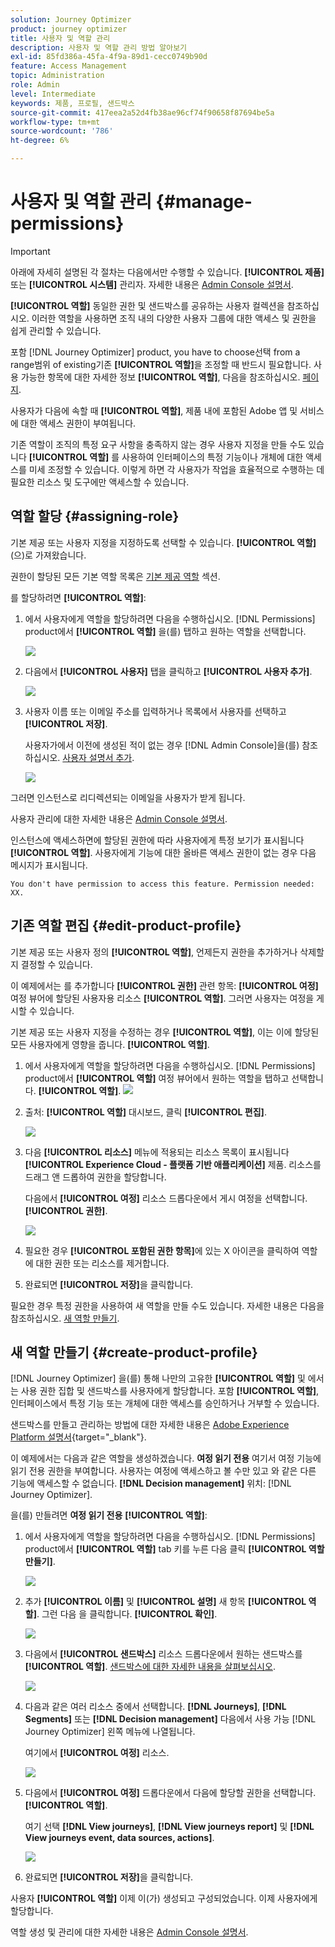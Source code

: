 ```yaml
---
solution: Journey Optimizer
product: journey optimizer
title: 사용자 및 역할 관리
description: 사용자 및 역할 관리 방법 알아보기
exl-id: 85fd386a-45fa-4f9a-89d1-cecc0749b90d
feature: Access Management
topic: Administration
role: Admin
level: Intermediate
keywords: 제품, 프로필, 샌드박스
source-git-commit: 417eea2a52d4fb38ae96cf74f90658f87694be5a
workflow-type: tm+mt
source-wordcount: '786'
ht-degree: 6%

---
```


# 사용자 및 역할 관리 {#manage-permissions}

>[!IMPORTANT]
>
> 아래에 자세히 설명된 각 절차는 다음에서만 수행할 수 있습니다. **[!UICONTROL 제품]** 또는 **[!UICONTROL 시스템]** 관리자. 자세한 내용은 [Admin Console 설명서](https://helpx.adobe.com/enterprise/admin-guide.html/enterprise/using/admin-roles.ug.html).

**[!UICONTROL 역할]** 동일한 권한 및 샌드박스를 공유하는 사용자 컬렉션을 참조하십시오. 이러한 역할을 사용하면 조직 내의 다양한 사용자 그룹에 대한 액세스 및 권한을 쉽게 관리할 수 있습니다.

포함 [!DNL Journey Optimizer] product, you have to choose선택 from a range범위 of existing기존 **[!UICONTROL 역할]**&#x200B;을 조정할 때 반드시 필요합니다. 사용 가능한 항목에 대한 자세한 정보 **[!UICONTROL 역할]**, 다음을 참조하십시오. [페이지](ootb-product-profiles.md).

사용자가 다음에 속할 때 **[!UICONTROL 역할]**, 제품 내에 포함된 Adobe 앱 및 서비스에 대한 액세스 권한이 부여됩니다.

기존 역할이 조직의 특정 요구 사항을 충족하지 않는 경우 사용자 지정을 만들 수도 있습니다 **[!UICONTROL 역할]** 를 사용하여 인터페이스의 특정 기능이나 개체에 대한 액세스를 미세 조정할 수 있습니다. 이렇게 하면 각 사용자가 작업을 효율적으로 수행하는 데 필요한 리소스 및 도구에만 액세스할 수 있습니다.

## 역할 할당 {#assigning-role}

기본 제공 또는 사용자 지정을 지정하도록 선택할 수 있습니다. **[!UICONTROL 역할]** (으)로 가져왔습니다.

권한이 할당된 모든 기본 역할 목록은 [기본 제공 역할](ootb-product-profiles.md) 섹션.

를 할당하려면 **[!UICONTROL 역할]**:

1. 에서 사용자에게 역할을 할당하려면 다음을 수행하십시오. [!DNL Permissions] product에서 **[!UICONTROL 역할]** 을(를) 탭하고 원하는 역할을 선택합니다.

   ![](assets/do-not-localize/access_control_2.png)

1. 다음에서 **[!UICONTROL 사용자]** 탭을 클릭하고 **[!UICONTROL 사용자 추가]**.

   ![](assets/do-not-localize/access_control_3.png)

1. 사용자 이름 또는 이메일 주소를 입력하거나 목록에서 사용자를 선택하고 **[!UICONTROL 저장]**.

   사용자가에서 이전에 생성된 적이 없는 경우 [!DNL Admin Console]을(를) 참조하십시오. [사용자 설명서 추가](https://helpx.adobe.com/enterprise/admin-guide.html/enterprise/using/manage-users-individually.ug.html#add-users).

   ![](assets/do-not-localize/access_control_4.png)

그러면 인스턴스로 리디렉션되는 이메일을 사용자가 받게 됩니다.

사용자 관리에 대한 자세한 내용은 [Admin Console 설명서](https://helpx.adobe.com/enterprise/admin-guide.html/enterprise/using/manage-users-individually.ug.html).

인스턴스에 액세스하면에 할당된 권한에 따라 사용자에게 특정 보기가 표시됩니다 **[!UICONTROL 역할]**. 사용자에게 기능에 대한 올바른 액세스 권한이 없는 경우 다음 메시지가 표시됩니다.

`You don't have permission to access this feature. Permission needed: XX.`

## 기존 역할 편집 {#edit-product-profile}

기본 제공 또는 사용자 정의 **[!UICONTROL 역할]**, 언제든지 권한을 추가하거나 삭제할지 결정할 수 있습니다.

이 예제에서는 를 추가합니다 **[!UICONTROL 권한]** 관련 항목: **[!UICONTROL 여정]** 여정 뷰어에 할당된 사용자용 리소스 **[!UICONTROL 역할]**. 그러면 사용자는 여정을 게시할 수 있습니다.

기본 제공 또는 사용자 지정을 수정하는 경우 **[!UICONTROL 역할]**, 이는 이에 할당된 모든 사용자에게 영향을 줍니다. **[!UICONTROL 역할]**.

1. 에서 사용자에게 역할을 할당하려면 다음을 수행하십시오. [!DNL Permissions] product에서 **[!UICONTROL 역할]** 여정 뷰어에서 원하는 역할을 탭하고 선택합니다. **[!UICONTROL 역할]**.
   ![](assets/do-not-localize/access_control_5.png)

1. 출처: **[!UICONTROL 역할]** 대시보드, 클릭 **[!UICONTROL 편집]**.

   ![](assets/do-not-localize/access_control_6.png)

1. 다음 **[!UICONTROL 리소스]** 메뉴에 적용되는 리소스 목록이 표시됩니다 **[!UICONTROL Experience Cloud - 플랫폼 기반 애플리케이션]** 제품. 리소스를 드래그 앤 드롭하여 권한을 할당합니다.

   다음에서 **[!UICONTROL 여정]** 리소스 드롭다운에서 게시 여정을 선택합니다. **[!UICONTROL 권한]**.

   ![](assets/do-not-localize/access_control_14.png)

1. 필요한 경우 **[!UICONTROL 포함된 권한 항목]**&#x200B;에 있는 X 아이콘을 클릭하여 역할에 대한 권한 또는 리소스를 제거합니다.

1. 완료되면 **[!UICONTROL 저장]**&#x200B;을 클릭합니다.

필요한 경우 특정 권한을 사용하여 새 역할을 만들 수도 있습니다. 자세한 내용은 다음을 참조하십시오. [새 역할 만들기](#create-product-profile).

## 새 역할 만들기 {#create-product-profile}

[!DNL Journey Optimizer] 을(를) 통해 나만의 고유한 **[!UICONTROL 역할]** 및 에서는 사용 권한 집합 및 샌드박스를 사용자에게 할당합니다. 포함 **[!UICONTROL 역할]**, 인터페이스에서 특정 기능 또는 개체에 대한 액세스를 승인하거나 거부할 수 있습니다.

샌드박스를 만들고 관리하는 방법에 대한 자세한 내용은 [Adobe Experience Platform 설명서](https://experienceleague.adobe.com/docs/experience-platform/sandbox/ui/user-guide.html?lang=ko-KR){target="_blank"}.

이 예제에서는 다음과 같은 역할을 생성하겠습니다. **여정 읽기 전용** 여기서 여정 기능에 읽기 전용 권한을 부여합니다. 사용자는 여정에 액세스하고 볼 수만 있고 와 같은 다른 기능에 액세스할 수 없습니다. **[!DNL  Decision management]** 위치: [!DNL Journey Optimizer].

을(를) 만들려면 **여정 읽기 전용** **[!UICONTROL 역할]**:

1. 에서 사용자에게 역할을 할당하려면 다음을 수행하십시오. [!DNL Permissions] product에서 **[!UICONTROL 역할]** tab 키를 누른 다음 클릭 **[!UICONTROL 역할 만들기]**.

   ![](assets/do-not-localize/access_control_9.png)

1. 추가 **[!UICONTROL 이름]** 및 **[!UICONTROL 설명]** 새 항목 **[!UICONTROL 역할]**. 그런 다음 을 클릭합니다. **[!UICONTROL 확인]**.

   ![](assets/do-not-localize/access_control_10.png)

1. 다음에서 **[!UICONTROL 샌드박스]** 리소스 드롭다운에서 원하는 샌드박스를 **[!UICONTROL 역할]**. [샌드박스에 대한 자세한 내용을 살펴보십시오](sandboxes.md).

   ![](assets/do-not-localize/access_control_13.png)

1. 다음과 같은 여러 리소스 중에서 선택합니다. **[!DNL Journeys]**, **[!DNL Segments]** 또는 **[!DNL Decision management]** 다음에서 사용 가능 [!DNL Journey Optimizer] 왼쪽 메뉴에 나열됩니다.

   여기에서 **[!UICONTROL 여정]** 리소스.

   ![](assets/do-not-localize/access_control_11.png)

1. 다음에서 **[!UICONTROL 여정]** 드롭다운에서 다음에 할당할 권한을 선택합니다. **[!UICONTROL 역할]**.

   여기 선택 **[!DNL View journeys]**, **[!DNL View journeys report]**  및 **[!DNL View journeys event, data sources, actions]**.

   ![](assets/do-not-localize/access_control_12.png)

1. 완료되면 **[!UICONTROL 저장]**&#x200B;을 클릭합니다.

사용자 **[!UICONTROL 역할]** 이제 이(가) 생성되고 구성되었습니다. 이제 사용자에게 할당합니다.

역할 생성 및 관리에 대한 자세한 내용은 [Admin Console 설명서](https://experienceleague.adobe.com/docs/experience-platform/access-control/abac/permissions-ui/roles.html?lang=ko-KR).